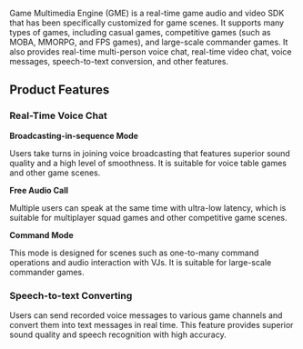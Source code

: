 ﻿Game Multimedia Engine (GME) is a real-time game audio and video SDK that has been specifically customized for game scenes. It supports many types of games, including casual games, competitive games (such as MOBA, MMORPG, and FPS games), and large-scale commander games. It also provides real-time multi-person voice chat, real-time video chat, voice messages, speech-to-text conversion, and other features.
## Product Features
### Real-Time Voice Chat
**Broadcasting-in-sequence Mode**

Users take turns in joining voice broadcasting that features superior sound quality and a high level of smoothness. It is suitable for voice table games and other game scenes.

**Free Audio Call**

Multiple users can speak at the same time with ultra-low latency, which is suitable for multiplayer squad games and other competitive game scenes.

**Command Mode**

This mode is designed for scenes such as one-to-many command operations and audio interaction with VJs. It is suitable for large-scale commander games.
### Speech-to-text Converting
Users can send recorded voice messages to various game channels and convert them into text messages in real time. This feature provides superior sound quality and speech recognition with high accuracy.
